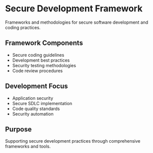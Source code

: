 # Secure Development Framework

Frameworks and methodologies for secure software development and coding practices.

## Framework Components
- Secure coding guidelines
- Development best practices
- Security testing methodologies
- Code review procedures

## Development Focus
- Application security
- Secure SDLC implementation
- Code quality standards
- Security automation

## Purpose
Supporting secure development practices through comprehensive frameworks and tools.
